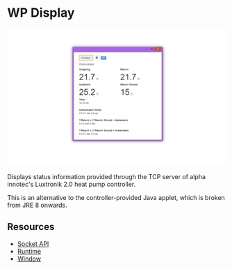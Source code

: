 # WP Display

![Screenshot](/screenshot_1280_800.png)

Displays status information provided through the TCP server of alpha innotec's Luxtronik 2.0 heat pump controller.

This is an alternative to the controller-provided Java applet, which is broken from JRE 8 onwards.

## Resources

* [Socket API](http://developer.chrome.com/apps/socket.html)
* [Runtime](http://developer.chrome.com/apps/app.runtime.html)
* [Window](http://developer.chrome.com/apps/app.window.html)
